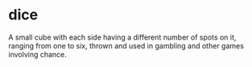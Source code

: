 # dice
A small cube with each side having a different number of spots on it, ranging from one to six, thrown and used in gambling and other games involving chance.
